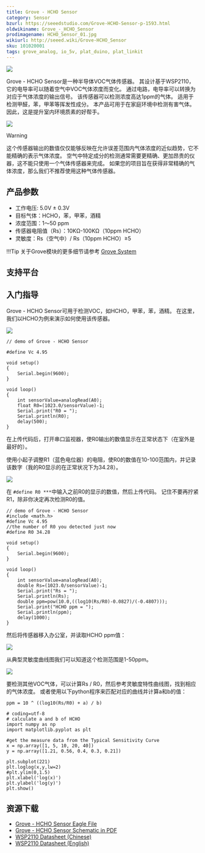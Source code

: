 ```yaml
---
title: Grove - HCHO Sensor
category: Sensor
bzurl: https://seeedstudio.com/Grove-HCHO-Sensor-p-1593.html
oldwikiname: Grove_-_HCHO_Sensor
prodimagename: HCHO_Sensor_01.jpg
wikiurl: http://seeed.wiki/Grove-HCHO_Sensor
sku: 101020001
tags: grove_analog, io_5v, plat_duino, plat_linkit
---
```


![](https://raw.githubusercontent.com/SeeedDocument/Grove-HCHO_Sensor/master/img/HCHO_Sensor_01.jpg)

Grove - HCHO Sensor是一种半导体VOC气体传感器。 其设计基于WSP2110，它的电导率可以随着空气中VOC气体浓度而变化。 通过电路，电导率可以转换为对应于气体浓度的输出信号。 该传感器可以检测浓度高达1ppm的气体。 适用于检测甲醛，苯，甲苯等挥发性成分。 本产品可用于在家庭环境中检测有害气体。 因此，这是提升室内环境质素的好帮手。

[![](https://github.com/SeeedDocument/wiki_chinese/raw/master/docs/images/click_to_buy.PNG)](https://item.taobao.com/item.htm?spm=a1z10.3-c.w4002-11172317909.9.3ff19e11Z15PDh&id=45506470348)

<div class="admonition warning">
<p class="admonition-title">Warning</p>
这个传感器输出的数值仅仅能够反映在允许误差范围内气体浓度的近似趋势，它不能精确的表示气体浓度。 空气中特定成分的检测通常需要更精确、更加昂贵的仪器，这不能只使用一个气体传感器来完成。 如果您的项目旨在获得非常精确的气体浓度，那么我们不推荐使用这种气体传感器。
</div>

产品参数
-------------

-   工作电压: 5.0V ± 0.3V
-   目标气体：HCHO，苯，甲苯，酒精
-   浓度范围：1〜50 ppm
-   传感器电阻值（Rs）：10KΩ-100KΩ（10ppm HCHO）
-   灵敏度：Rs（空气中）/ Rs（10ppm HCHO）≥5

!!!Tip
    关于Grove模块的更多细节请参考 [Grove System](http://seeed.wiki/Grove_System/)

支持平台
-------------------

入门指导
---------------

Grove - HCHO Sensor可用于检测VOC，如HCHO，甲苯，苯，酒精。 在这里，我们以HCHO为例来演示如何使用该传感器。

![](https://raw.githubusercontent.com/SeeedDocument/Grove-HCHO_Sensor/master/img/HCHO_Hardware_Connection.jpg)

```
// demo of Grove - HCHO Sensor

#define Vc 4.95

void setup()
{
    Serial.begin(9600);
}

void loop()
{
    int sensorValue=analogRead(A0);
    float R0=(1023.0/sensorValue)-1;
    Serial.print("R0 = ");
    Serial.println(R0);
    delay(500);
}
```

在上传代码后，打开串口监视器，使R0输出的数值显示在正常状态下（在室外是最好的）。

使用小起子调整R1（蓝色电位器）的电阻，使R0的数值在10-100范围内，并记录该数字（我的R0显示的在正常状况下为34.28）。

![](https://raw.githubusercontent.com/SeeedDocument/Grove-HCHO_Sensor/master/img/R0.png)

在 `#define R0 ***`中输入之前R0的显示的数值，然后上传代码。 记住不要再拧紧R1，除非你决定再次检测R0的值。

```
// demo of Grove - HCHO Sensor
#include <math.h>
#define Vc 4.95
//the number of R0 you detected just now
#define R0 34.28

void setup()
{
    Serial.begin(9600);
}

void loop()
{
    int sensorValue=analogRead(A0);
    double Rs=(1023.0/sensorValue)-1;
    Serial.print("Rs = ");
    Serial.println(Rs);
    double ppm=pow(10.0,((log10(Rs/R0)-0.0827)/(-0.4807)));
    Serial.print("HCHO ppm = ");
    Serial.println(ppm);
    delay(1000);
}
```

然后将传感器移入办公室，并读取HCHO ppm值：

![](https://raw.githubusercontent.com/SeeedDocument/Grove-HCHO_Sensor/master/img/Rs.png)

从典型灵敏度曲线图我们可以知道这个检测范围是1-50ppm。

![](https://raw.githubusercontent.com/SeeedDocument/Grove-HCHO_Sensor/master/img/Sensitivity_Characteristic.jpg)

要检测其他VOC气体，可以计算Rs / R0，然后参考灵敏度特性曲线图，找到相应的气体浓度。 或者使用以下python程序来匹配对应的曲线并计算a和b的值：

`ppm = 10 ^ ((log10(Rs/R0) + a) / b)`

```
# coding=utf-8
# calculate a and b of HCHO
import numpy as np
import matplotlib.pyplot as plt

#get the measure data from the Typical Sensitivity Curve
x = np.array([1, 5, 10, 20, 40])
y = np.array([1.21, 0.56, 0.4, 0.3, 0.21])

plt.subplot(221)
plt.loglog(x,y,lw=2)
#plt.ylim(0,1.5)  
plt.xlabel('log(x)')  
plt.ylabel('log(y)')  
plt.show()  
```

资源下载
---------

-   [Grove - HCHO Sensor Eagle File](https://raw.githubusercontent.com/SeeedDocument/Grove-HCHO_Sensor/master/res/Grove-HCHO_Sensor_Eagle_File.zip)
-   [Grove - HCHO Sensor Schematic in PDF](https://github.com/SeeedDocument/Grove-HCHO_Sensor/raw/master/res/Grove%20-%20HCHO%20Sensor.pdf)
-   [WSP2110 Datasheet (Chinese)](https://raw.githubusercontent.com/SeeedDocument/Grove-HCHO_Sensor/master/res/WSP2110.pdf)
-   [WSP2110 Datasheet (English)](https://raw.githubusercontent.com/SeeedDocument/Grove-HCHO_Sensor/master/res/Wsp2110-1-.pdf)

<!-- This Markdown file was created from http://www.seeedstudio.com/wiki/Grove_-_HCHO_Sensor -->
